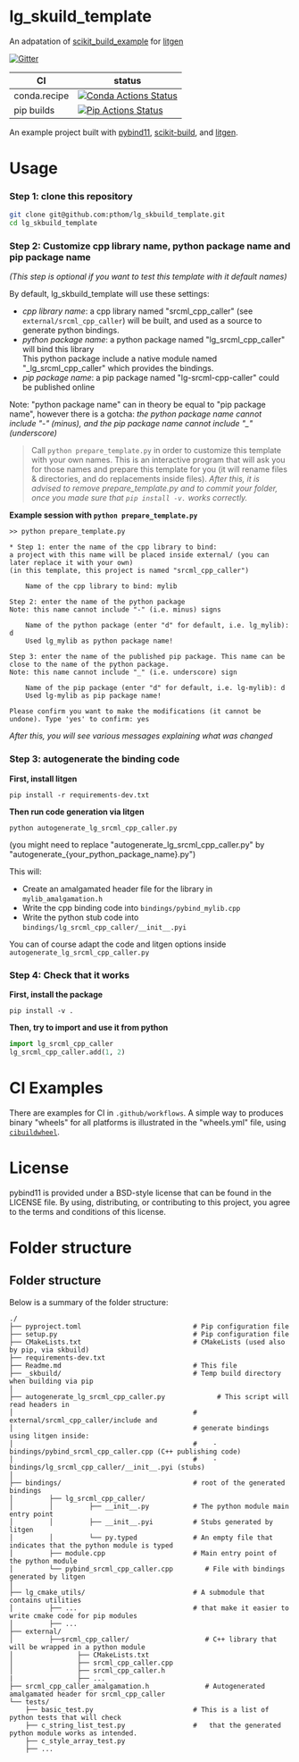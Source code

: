 # lg_skuild_template

An adpatation of [scikit_build_example](https://github.com/pybind/scikit_build_example) for [litgen](https://github.com/pthom/litgen)

[![Gitter][gitter-badge]][gitter-link]

|      CI              | status |
|----------------------|--------|
| conda.recipe         | [![Conda Actions Status][actions-conda-badge]][actions-conda-link] |
| pip builds           | [![Pip Actions Status][actions-pip-badge]][actions-pip-link] |


An example project built with [pybind11](https://github.com/pybind/pybind11), 
[scikit-build](https://scikit-build.readthedocs.io/en/latest/), and [litgen](https://github.com/pthom/litgen). 


[gitter-badge]:            https://badges.gitter.im/pybind/Lobby.svg
[gitter-link]:             https://gitter.im/pybind/Lobby
[actions-badge]:           https://github.com/pthom/lg_skbuild_template/workflows/Tests/badge.svg
[actions-conda-link]:      https://github.com/pthom/lg_skbuild_template/actions?query=workflow%3AConda
[actions-conda-badge]:     https://github.com/pthom/lg_skbuild_template/workflows/Conda/badge.svg
[actions-pip-link]:        https://github.com/pthom/lg_skbuild_template/actions?query=workflow%3APip
[actions-pip-badge]:       https://github.com/pthom/lg_skbuild_template/workflows/Pip/badge.svg
[actions-wheels-link]:     https://github.com/pthom/lg_skbuild_template/actions?query=workflow%3AWheels
[actions-wheels-badge]:    https://github.com/pthom/lg_skbuild_template/workflows/Wheels/badge.svg

# Usage

### Step 1: clone this repository

````bash
git clone git@github.com:pthom/lg_skbuild_template.git
cd lg_skbuild_template
````

### Step 2: Customize cpp library name, python package name and pip package name

_(This step is optional if you want to test this template with it default names)_

By default, lg_skbuild_template will use these settings:
* _cpp library name_: a cpp library named "srcml_cpp_caller" (see `external/srcml_cpp_caller`) will be built, 
  and used as a source to generate python bindings.
* _python package name_: a python package named "lg_srcml_cpp_caller" will bind this library  
  This python package include a native module named "_lg_srcml_cpp_caller" which provides the bindings.
* _pip package name_: a pip package named "lg-srcml-cpp-caller" could be published online

Note: "python package name" can in theory be equal to "pip package name", however there is a gotcha: 
*the python package name cannot include "-" (minus), and the pip package name cannot include "_" (underscore)*

> Call `python prepare_template.py` in order to customize this template with your own names. 
This is an interactive program that will ask you for those names and prepare this template for you 
(it will rename files & directories, and do replacements inside files).
_After this, it is advised to remove prepare_template.py and to commit your folder, 
once you made sure that `pip install -v.` works correctly._

__Example session with `python prepare_template.py`__

````
>> python prepare_template.py

* Step 1: enter the name of the cpp library to bind:
a project with this name will be placed inside external/ (you can later replace it with your own)
(in this template, this project is named "srcml_cpp_caller")

    Name of the cpp library to bind: mylib

Step 2: enter the name of the python package 
Note: this name cannot include "-" (i.e. minus) signs
            
    Name of the python package (enter "d" for default, i.e. lg_mylib): d
    Used lg_mylib as python package name!

Step 3: enter the name of the published pip package. This name can be close to the name of the python package.
Note: this name cannot include "_" (i.e. underscore) sign
        
    Name of the pip package (enter "d" for default, i.e. lg-mylib): d
    Used lg-mylib as pip package name!

Please confirm you want to make the modifications (it cannot be undone). Type 'yes' to confirm: yes
````

_After this, you will see various messages explaining what was changed_

### Step 3: autogenerate the binding code 

__First, install litgen__

````
pip install -r requirements-dev.txt
````

__Then run code generation via litgen__
````
python autogenerate_lg_srcml_cpp_caller.py
````

(you might need to replace "autogenerate_lg_srcml_cpp_caller.py" by "autogenerate_{your_python_package_name}.py")

This will:
* Create an amalgamated header file for the library in `mylib_amalgamation.h`
* Write the cpp binding code into `bindings/pybind_mylib.cpp`
* Write the python stub code into `bindings/lg_srcml_cpp_caller/__init__.pyi`

You can of course adapt the code and litgen options inside `autogenerate_lg_srcml_cpp_caller.py`

### Step 4: Check that it works

__First, install the package__
````
pip install -v .
````

__Then, try to import and use it from python__
```python
import lg_srcml_cpp_caller
lg_srcml_cpp_caller.add(1, 2)
```


# CI Examples

There are examples for CI in `.github/workflows`. A simple way to produces
binary "wheels" for all platforms is illustrated in the "wheels.yml" file,
using [`cibuildwheel`][].

# License

pybind11 is provided under a BSD-style license that can be found in the LICENSE
file. By using, distributing, or contributing to this project, you agree to the
terms and conditions of this license.

# Folder structure

## Folder structure

Below is a summary of the folder structure:

````
./
├── pyproject.toml                            # Pip configuration file
├── setup.py                                  # Pip configuration file
├── CMakeLists.txt                            # CMakeLists (used also by pip, via skbuild)
├── requirements-dev.txt
├── Readme.md                                 # This file
├── _skbuild/                                 # Temp build directory when building via pip
│
├── autogenerate_lg_srcml_cpp_caller.py             # This script will read headers in 
│                                             # external/srcml_cpp_caller/include and
│                                             # generate bindings using litgen inside:
│                                             #    - bindings/pybind_srcml_cpp_caller.cpp (C++ publishing code)
│                                             #    - bindings/lg_srcml_cpp_caller/__init__.pyi (stubs)
│
├── bindings/                                 # root of the generated bindings
│         ├── lg_srcml_cpp_caller/
│         │         ├── __init__.py           # The python module main entry point
│         │         ├── __init__.pyi          # Stubs generated by litgen
│         │         └── py.typed              # An empty file that indicates that the python module is typed
│         ├── module.cpp                      # Main entry point of the python module
│         └── pybind_srcml_cpp_caller.cpp        # File with bindings generated by litgen
│
├── lg_cmake_utils/                           # A submodule that contains utilities
│         ├── ...                             # that make it easier to write cmake code for pip modules
│         ├── ...
├── external/
│         ├──srcml_cpp_caller/                   # C++ library that will be wrapped in a python module
│                ├── CMakeLists.txt
│                ├── srcml_cpp_caller.cpp
│                ├── srcml_cpp_caller.h
|                ├── ...
├── srcml_cpp_caller_amalgamation.h              # Autogenerated amalgamated header for srcml_cpp_caller
└── tests/
    ├── basic_test.py                         # This is a list of python tests that will check
    ├── c_string_list_test.py                 #   that the generated python module works as intended.
    ├── c_style_array_test.py
    ├── ...
````


[`cibuildwheel`]:          https://cibuildwheel.readthedocs.io
